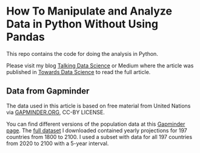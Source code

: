 # How To Manipulate and Analyze Data in Python Without Using Pandas

This repo contains the code for doing the analysis in Python. 

Please visit my blog [Talking Data Science](https://talkingdatascience.com/how-to-manipulate-and-analyze-data-in-python-without-using-pandas/) or Medium where the article was published in [Towards Data Science](https://towardsdatascience.com/how-to-manipulate-and-analyze-data-in-python-without-using-pandas-f22e0788c471) to read the full article.

## Data from Gapminder
The data used in this article is based on free material from United Nations via [GAPMINDER.ORG](https://www.gapminder.org), CC-BY LICENSE.

You can find different versions of the population data at this [Gapminder page](https://www.gapminder.org/data/documentation/gd003/). The [full dataset](https://docs.google.com/spreadsheets/d/14_suWY8fCPEXV0MH7ZQMZ-KndzMVsSsA5HdR-7WqAC0/edit#gid=176703676) I downloaded contained yearly projections for 197 countries from 1800 to 2100. I used a subset with data for all 197 countries from 2020 to 2100 with a 5-year interval.
